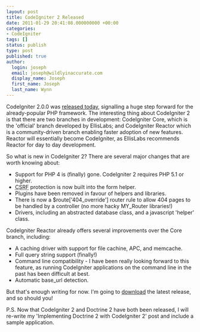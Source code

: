 ```yaml
---
layout: post
title: CodeIgniter 2 Released
date: 2011-01-29 20:41:08.000000000 +00:00
categories:
- CodeIgniter
tags: []
status: publish
type: post
published: true
author:
  login: joseph
  email: joseph@wildlyinaccurate.com
  display_name: Joseph
  first_name: Joseph
  last_name: Wynn
---
```

<p>CodeIgniter 2.0.0 was <a href="http://codeigniter.com/news/codeigniter_2.0.0_released/">released today</a>, signalling a huge step forward for the already-popular PHP framework. The interesting thing about CodeIgniter 2 is that there are two branches in development: CodeIgniter Core, which is the 'official' branch developed by EllisLabs; and CodeIgniter Reactor which is a community-driven branch enabling faster adoption of new features. Reactor will essentially become CodeIgniter, as EllisLabs recommends Reactor for day to day development.<!--more--></p>
<p>So what is new in CodeIgniter 2? There are several major changes that are worth knowing about:</p>
<ul>
<li>Support for PHP 4 is (finally) gone. CodeIgniter 2 requires PHP 5.1 or higher.</li>
<li><acronym title="Cross-Site Request Forgery">CSRF</acronym> protection is now built into the form helper.</li>
<li>Plugins have been removed in favour of helpers and libraries.</li>
<li>There is now a $route['404_override'] router rule to allow 404 pages to be handled by a controller (no more hacky MY_Router libraries!)</li>
<li>Drivers, including an abstracted database class, and a javascript 'helper' class.</li>
</ul>
<p>CodeIgniter Reactor already offers several improvements over the Core branch, including:</p>
<ul>
<li>A caching driver with support for file cachine, APC, and memcache.</li>
<li>Full query string support (finally!)</li>
<li>Command line compatibility - I have been really looking forward to this feature, as running CodeIgniter applications on the command line in the past has been difficult at best.</li>
<li>Automatic base_url detection.</li>
</ul>
<p>But that's enough writing for now. I'm going to <a href="http://codeigniter.com/download.php">download</a> the latest release, and so should you!</p>
<p>P.S. Now that CodeIgniter 2 and Doctrine 2 have both been released, I will re-write my 'Implementing Doctrine 2 with CodeIgniter 2' post and include a sample application.</p>
